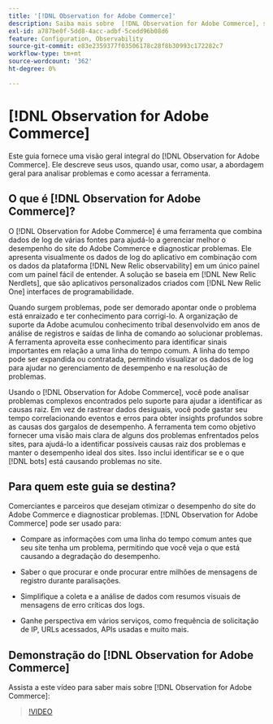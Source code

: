 ```yaml
---
title: '[!DNL Observation for Adobe Commerce]'
description: Saiba mais sobre  [!DNL Observation for Adobe Commerce], seus usos, quando usar e como obter acesso.
exl-id: a787be0f-5dd8-4acc-adbf-5cedd96b08d6
feature: Configuration, Observability
source-git-commit: e83e2359377f03506178c28f8b30993c172282c7
workflow-type: tm+mt
source-wordcount: '362'
ht-degree: 0%

---
```


# [!DNL Observation for Adobe Commerce]

Este guia fornece uma visão geral integral do [!DNL Observation for Adobe Commerce]. Ele descreve seus usos, quando usar, como usar, a abordagem geral para analisar problemas e como acessar a ferramenta.

## O que é [!DNL Observation for Adobe Commerce]?

O [!DNL Observation for Adobe Commerce] é uma ferramenta que combina dados de log de várias fontes para ajudá-lo a gerenciar melhor o desempenho do site do Adobe Commerce e diagnosticar problemas. Ele apresenta visualmente os dados de log do aplicativo em combinação com os dados da plataforma [!DNL New Relic observability] em um único painel com um painel fácil de entender. A solução se baseia em [!DNL New Relic Nerdlets], que são aplicativos personalizados criados com [!DNL New Relic One] interfaces de programabilidade.

Quando surgem problemas, pode ser demorado apontar onde o problema está enraizado e ter conhecimento para corrigi-lo. A organização de suporte da Adobe acumulou conhecimento tribal desenvolvido em anos de análise de registros e saídas de linha de comando ao solucionar problemas. A ferramenta aproveita esse conhecimento para identificar sinais importantes em relação a uma linha do tempo comum. A linha do tempo pode ser expandida ou contratada, permitindo visualizar os dados de log para ajudar no gerenciamento de desempenho e na resolução de problemas.

Usando o [!DNL Observation for Adobe Commerce], você pode analisar problemas complexos encontrados pelo suporte para ajudar a identificar as causas raiz. Em vez de rastrear dados desiguais, você pode gastar seu tempo correlacionando eventos e erros para obter insights profundos sobre as causas dos gargalos de desempenho. A ferramenta tem como objetivo fornecer uma visão mais clara de alguns dos problemas enfrentados pelos sites, para ajudá-lo a identificar possíveis causas raiz dos problemas e manter o desempenho ideal dos sites. Isso inclui identificar se e o que [!DNL bots] está causando problemas no site.

## Para quem este guia se destina?

Comerciantes e parceiros que desejam otimizar o desempenho do site do Adobe Commerce e diagnosticar problemas. [!DNL Observation for Adobe Commerce] pode ser usado para:

* Compare as informações com uma linha do tempo comum antes que seu site tenha um problema, permitindo que você veja o que está causando a degradação do desempenho.

* Saber o que procurar e onde procurar entre milhões de mensagens de registro durante paralisações.

* Simplifique a coleta e a análise de dados com resumos visuais de mensagens de erro críticas dos logs.

* Ganhe perspectiva em vários serviços, como frequência de solicitação de IP, URLs acessados, APIs usadas e muito mais.

## Demonstração do [!DNL Observation for Adobe Commerce]

Assista a este vídeo para saber mais sobre [!DNL Observation for Adobe Commerce]:

>[!VIDEO](https://video.tv.adobe.com/v/3412493?quality=12&captions=por_br)
